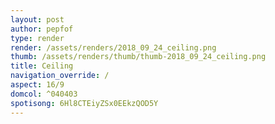 ```yaml
---
layout: post
author: pepfof
type: render
render: /assets/renders/2018_09_24_ceiling.png
thumb: /assets/renders/thumb/thumb-2018_09_24_ceiling.png
title: Ceiling
navigation_override: /
aspect: 16/9
domcol: ^040403
spotisong: 6Hl8CTEiyZSx0EEkzQOD5Y
---
```


<!--USER BEGIN 1-->

<!--USER END 1-->

<!--more-->
<!--USER BEGIN 2-->

<!--USER END 2-->


